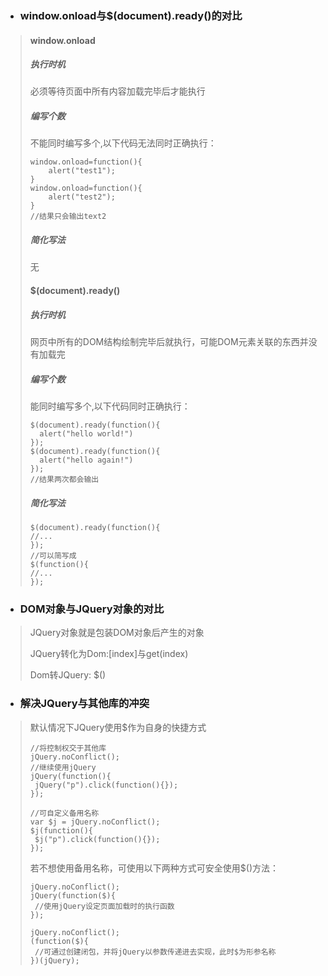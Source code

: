- ### window.onload与$(document).ready()的对比

> #### window.onload
>
> ##### 执行时机 
>
> 必须等待页面中所有内容加载完毕后才能执行 
>
> ##### 编写个数 
>
> 不能同时编写多个,以下代码无法同时正确执行：
> ```
> window.onload=function(){
>     alert("test1");
> }
> window.onload=function(){
>     alert("test2");
> }
> //结果只会输出text2
> ```
> ##### 简化写法
> 无
>  #### $(document).ready()
>
> ##### 执行时机 
>
>  网页中所有的DOM结构绘制完毕后就执行，可能DOM元素关联的东西并没有加载完
>
> ##### 编写个数 
>
> 能同时编写多个,以下代码同时正确执行：
> ```
> $(document).ready(function(){
>   alert("hello world!")
> });
> $(document).ready(function(){
>   alert("hello again!")
> });
> //结果两次都会输出
> ```
> ##### 简化写法
> ```
> $(document).ready(function(){
> //...
> });
> //可以简写成
> $(function(){
> //...
> });
> ```

- ### DOM对象与JQuery对象的对比

> JQuery对象就是包装DOM对象后产生的对象
>
> JQuery转化为Dom:[index]与get(index)
>
>Dom转JQuery: $()


- ### 解决JQuery与其他库的冲突

> 默认情况下JQuery使用$作为自身的快捷方式
>```
>//将控制权交于其他库
> jQuery.noConflict();
>//继续使用jQuery
>jQuery(function(){
>  jQuery("p").click(function(){});
>});
>```  
>
>```
>//可自定义备用名称
>var $j = jQuery.noConflict();
>$j(function(){
>  $j("p").click(function(){});
>});
>```
> 若不想使用备用名称，可使用以下两种方式可安全使用$()方法：
>```
>jQuery.noConflict();
>jQuery(function($){
>  //使用jQuery设定页面加载时的执行函数
>});
>```
>```
>jQuery.noConflict();
>(function($){
>  //可通过创建闭包，并将jQuery以参数传递进去实现，此时$为形参名称
>})(jQuery);
>```